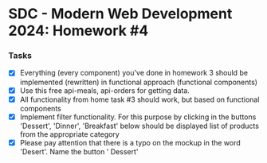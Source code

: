 # SDC - Modern Web Development 2024: Homework #4

### Tasks

- [x] Everything (every component) you've done in homework 3 should be implemented (rewritten) in functional approach (functional components)
- [x] Use this free api-meals, api-orders for getting data.
- [x] All functionality from home task #3 should work, but based on functional components
- [x] Implement filter functionality. For this purpose by clicking in the buttons 'Dessert', 'Dinner', 'Breakfast' below should be displayed list of products from the appropriate category
- [x] Please pay attention that there is a typo on the mockup in the word 'Desert'. Name the button ' Dessert'
